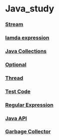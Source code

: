 # Java_study

### <a href="https://github.com/ydj515/record-study/tree/master/Java_study/Stream">Stream</a>
### <a href="https://github.com/ydj515/record-study/tree/master/Java_study/Lamda_expression">lamda expression</a>
### <a href="https://github.com/ydj515/record-study/tree/master/Java_study/Java_collections">Java Collections</a>
### <a href="https://github.com/ydj515/record-study/tree/master/Java_study/Optional">Optional</a>
### <a href="https://github.com/ydj515/record-study/tree/master/Java_study/Thread">Thread</a>
### <a href="https://github.com/ydj515/record-study/tree/master/Java_study/Test_Code">Test Code</a>
### <a href="https://github.com/ydj515/record-study/tree/master/Java_study/Regular_expression">Regular Expression</a>
### <a href="https://github.com/ydj515/record-study/tree/master/Java_study/API">Java API</a>
### <a href="https://github.com/ydj515/record-study/tree/master/Java_study/API">Garbage Collector</a>